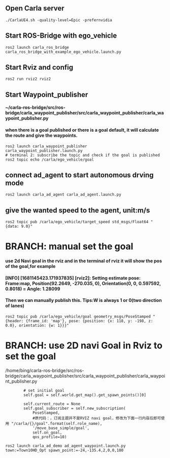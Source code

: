 ## Open Carla server
```
./CarlaUE4.sh -quality-level=Epic -prefernvidia
```
## Start ROS-Bridge with ego_vehicle
```
ros2 launch carla_ros_bridge carla_ros_bridge_with_example_ego_vehicle.launch.py
```
## Start Rviz and config
```
ros2 run rviz2 rviz2
```
## Start Waypoint_publisher
#### ~/carla-ros-bridge/src/ros-bridge/carla_waypoint_publisher/src/carla_waypoint_publisher/carla_waypoint_publisher.py
#### when there is a goal published or there is a goal default, it will calculate the route and give the waypoints.
```
ros2 launch carla_waypoint_publisher carla_waypoint_publisher.launch.py
# terminal 2: subscribe the topic and check if the goal is published
ros2 topic echo /carla/ego_vehicle/goal
```
## connect ad_agent to start autonomous drving mode
```
ros2 launch carla_ad_agent carla_ad_agent.launch.py 
```
## give the wanted speed to the agent, unit:m/s
```
ros2 topic pub /carla/ego_vehicle/target_speed std_msgs/Float64 "{data: 9.0}"
```
# BRANCH: manual set the goal
#### use 2d Navi goal in the rviz and in the terminal of rviz it will show the pos of the goal,for example
#### [INFO] [1681145423.171937835] [rviz2]: Setting estimate pose: Frame:map, Position(92.2649, -270.035, 0), Orientation(0, 0, 0.597592, 0.8018) = Angle: 1.28099
#### Then we can manually publish this. Tips:W is always 1 or 0(two direction of lanes)
```
ros2 topic pub /carla/ego_vehicle/goal geometry_msgs/PoseStamped "{header: {frame_id: 'map'}, pose: {position: {x: 118, y: -198, z: 0.0}, orientation: {w: 1}}}"
```
# BRANCH: use 2D navi Goal in Rviz to set the goal
/home/bing/carla-ros-bridge/src/ros-bridge/carla_waypoint_publisher/src/carla_waypoint_publisher/carla_waypoint_publisher.py
```
        # set initial goal
        self.goal = self.world.get_map().get_spawn_points()[0]

        self.current_route = None
        self.goal_subscriber = self.new_subscription(
            PoseStamped,
            #原代码：，订阅主题并不是RVIZ navi goal，修改为下面一行内容后即可使用 "/carla/{}/goal".format(self.role_name),
            '/move_base_simple/goal',
            self.on_goal,
            qos_profile=10)
```
```
ros2 launch carla_ad_demo ad_agent_waypoint.launch.py town:=Town10HD_Opt spawn_point:=-24,-135.4,2,0,0,180
```
